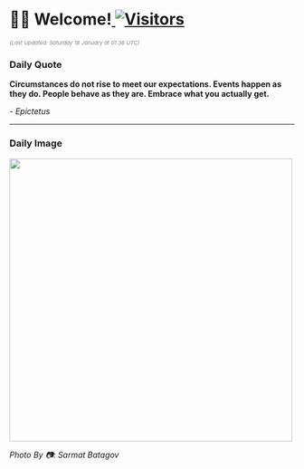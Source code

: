 <h1>👋🏽 Welcome!<a href="https://github.com/OmitNomis/"> <img src="https://visitor-badge.laobi.icu/badge?page_id=OmitNomis" alt="Visitors"></a></h1>

<i><p style="font-size: 0.6rem; color:gray">(Last Updated: Saturday 18 January at 01:36 UTC)</p></i>

<h3> Daily Quote </h3>
<b><p>Circumstances do not rise to meet our expectations. Events happen as they do. People behave as they are. Embrace what you actually get.</p></b>
<i><caption style="font-size: 0.8rem; color:gray;">- Epictetus</caption></i>


<hr>

<h3>Daily Image</h3>
<a href="https://images.unsplash.com/photo-1734279135171-b283435831db?crop=entropy&cs=srgb&fm=jpg&ixid=M3w2MjM3MzF8MHwxfHJhbmRvbXx8fHx8fHx8fDE3MzcxNjQyMDR8&ixlib=rb-4.0.3&q=85" target="_blank"><img style="height:500px;" src=https://images.unsplash.com/photo-1734279135171-b283435831db?crop=entropy&cs=srgb&fm=jpg&ixid=M3w2MjM3MzF8MHwxfHJhbmRvbXx8fHx8fHx8fDE3MzcxNjQyMDR8&ixlib=rb-4.0.3&q=85"/></a>

<i><caption style="font-size: 0.8rem; color:gray;"> Photo By 📷: Sarmat Batagov</caption></i>
